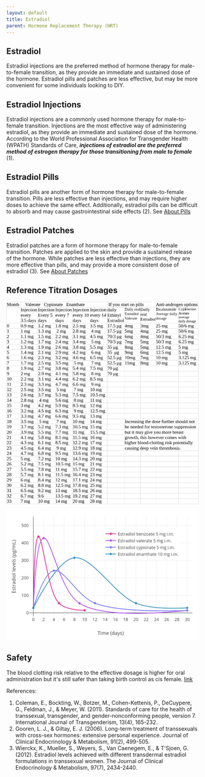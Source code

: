 ```yaml
---
layout: default
title: Estradiol
parent: Hormone Replacement Therapy (HRT)
---
```


## Estradiol

Estradiol injections are the preferred method of hormone therapy for male-to-female transition, as they provide an immediate and sustained dose of the hormone. Estradiol pills and patches are less effective, but may be more convenient for some individuals looking to DIY.


## Estradiol Injections
Estradiol injections are a commonly used hormone therapy for male-to-female transition. Injections are the most effective way of administering estradiol, as they provide an immediate and sustained dose of the hormone. According to the World Professional Association for Transgender Health (WPATH) Standards of Care, ***injections of estradiol are the preferred method of estrogen therapy for those transitioning from male to female*** (1).

## Estradiol Pills
Estradiol pills are another form of hormone therapy for male-to-female transition. Pills are less effective than injections, and may require higher doses to achieve the same effect. Additionally, estradiol pills can be difficult to absorb and may cause gastrointestinal side effects (2). See [About Pills](E_PILLS)

## Estradiol Patches
Estradiol patches are a form of hormone therapy for male-to-female transition. Patches are applied to the skin and provide a sustained release of the hormone. While patches are less effective than injections, they are more effective than pills, and may provide a more consistent dose of estradiol (3). See [About Patches](E_PATCHES)

## Reference Titration Dosages

![](../media/estradiol_dosages.jpg "Estradiol Reference Dosages")

![](../media/injections_levels.png)


## Safety
The blood clotting risk relative to the effective dosage is higher for oral administration but it's still safer
than taking birth control as cis female. 
[link](https://www.prnewswire.com/news-releases/studies-find-that-transgender-hormone-therapy-is-less-risky-than-birth-control-pills-300770439.html)


References:
1. Coleman, E., Bockting, W., Botzer, M., Cohen-Kettenis, P., DeCuypere, G., Feldman, J., & Meyer, W. (2011). Standards of care for the health of transsexual, transgender, and gender-nonconforming people, version 7. International Journal of Transgenderism, 13(4), 165-232.
2. Gooren, L. J., & Giltay, E. J. (2006). Long-term treatment of transsexuals with cross-sex hormones: extensive personal experience. Journal of Clinical Endocrinology & Metabolism, 91(2), 499-505.
3. Wierckx, K., Mueller, S., Weyers, S., Van Caenegem, E., & T'Sjoen, G. (2012). Estradiol levels achieved with different transdermal estradiol formulations in transsexual women. The Journal of Clinical Endocrinology & Metabolism, 97(7), 2434-2440.